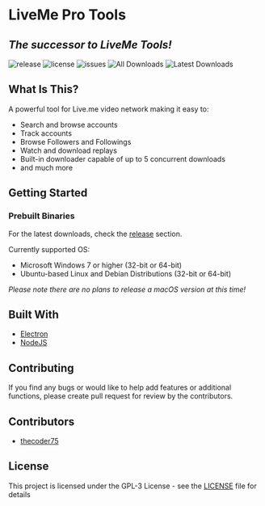 # LiveMe Pro Tools
## *The successor to LiveMe Tools!*

![release](https://img.shields.io/github/release/thecoder75/liveme-pro-tools.svg?style=flat-square)
![license](https://img.shields.io/thecoder75/l/liveme-pro-tools.svg?style=flat-square)
![issues](https://img.shields.io/thecoder75/issues/badges/liveme-pro-tools.svg?style=flat-square)
![All Downloads](https://img.shields.io/github/downloads/thecoder75/liveme-pro-tools/total.svg?style=flat-square&label=All+Releases+Downloaded)
![Latest Downloads](https://img.shields.io/github/downloads/thecoder75/liveme-pro-tools/latest/total.svg?style=flat-square&label=Latest+Release+Downloaded)


## What Is This?

A powerful tool for Live.me video network making it easy to:
- Search and browse accounts
- Track accounts
- Browse Followers and Followings
- Watch and download replays
- Built-in downloader capable of up to 5 concurrent downloads
- and much more

## Getting Started

### Prebuilt Binaries

For the latest downloads, check the [release](https://github.com/thecoder75/liveme-pro-tools/releases) section.

Currently supported OS:
- Microsoft Windows 7 or higher (32-bit or 64-bit)
- Ubuntu-based Linux and Debian Distributions (32-bit or 64-bit)

*Please note there are no plans to release a macOS version at this time!*

## Built With
* [Electron](http://electron.atom.io)
* [NodeJS](http://nodejs.org)

## Contributing
If you find any bugs or would like to help add features or additional functions, please create pull request for review by the contributors.

## Contributors
* [thecoder75](https://github.com/thecoder75)

## License
This project is licensed under the GPL-3 License - see the [LICENSE](LICENSE)
file for details
